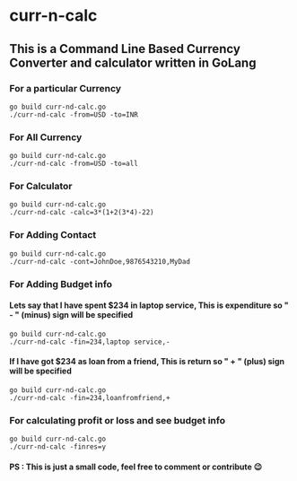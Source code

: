 # curr-n-calc

## This is a Command Line Based Currency Converter and calculator written in GoLang

### For a particular Currency

```
go build curr-nd-calc.go
./curr-nd-calc -from=USD -to=INR 
```

### For All Currency

```
go build curr-nd-calc.go
./curr-nd-calc -from=USD -to=all 
```

### For Calculator

```
go build curr-nd-calc.go
./curr-nd-calc -calc=3*(1+2(3*4)-22) 
```

### For Adding Contact

```
go build curr-nd-calc.go
./curr-nd-calc -cont=JohnDoe,9876543210,MyDad 
```

### For Adding Budget info
#### Lets say that I have spent $234 in laptop service, This is expenditure so " - " (minus) sign will be specified
```
go build curr-nd-calc.go
./curr-nd-calc -fin=234,laptop service,- 
```
#### If I have got $234 as loan from  a friend, This is return so " + " (plus) sign will be specified
```
go build curr-nd-calc.go
./curr-nd-calc -fin=234,loanfromfriend,+ 
```

### For calculating profit or loss and see budget info 

```
go build curr-nd-calc.go
./curr-nd-calc -finres=y
```

#### PS : This is just a small code, feel free to comment or contribute  :wink:
